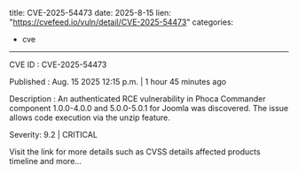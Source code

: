  
title: CVE-2025-54473
date: 2025-8-15
lien: "https://cvefeed.io/vuln/detail/CVE-2025-54473"
categories:
  - cve
---

CVE ID : CVE-2025-54473

Published :  Aug. 15
2025
12:15 p.m. | 1 hour
45 minutes ago

Description : An authenticated RCE vulnerability in Phoca Commander component 1.0.0-4.0.0 and 5.0.0-5.0.1 for Joomla was discovered. The issue allows code execution via the unzip feature.

Severity: 9.2 | CRITICAL

Visit the link for more details
such as CVSS details
affected products
timeline
and more...
